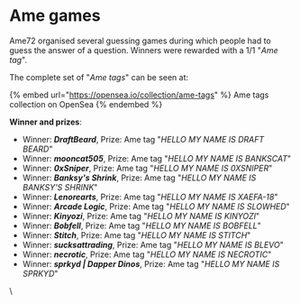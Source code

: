 # Ame games

Ame72 organised several guessing games during which people had to guess the answer of a question. Winners were rewarded with a 1/1 "_Ame tag_". 

The complete set of "_Ame tags_" can be seen at:

{% embed url="https://opensea.io/collection/ame-tags" %}
Ame tags collection on OpenSea
{% endembed %}

**Winner and prizes**:

* Winner: _**DraftBeard**_, Prize: Ame tag "_HELLO MY NAME IS DRAFT BEARD_"
* Winner: _**mooncat505**_, Prize: Ame tag "_HELLO MY NAME IS BANKSCAT_"
* Winner: _**0xSniper**_, Prize: Ame tag "_HELLO MY NAME IS 0XSNIPER_"
* Winner: _**Banksy's Shrink**_, Prize: Ame tag "_HELLO MY NAME IS BANKSY'S SHRINK_"
* Winner: _**Lenorearts**_, Prize: Ame tag "_HELLO MY NAME IS XAEFA-18_"
* Winner: _**Arcade Logic**_, Prize: Ame tag "_HELLO MY NAME IS SLOWHED_" 
* Winner: _**Kinyozi**_, Prize: Ame tag "_HELLO MY NAME IS KINYOZI_"
* Winner: _**Bobfell**_, Prize: Ame tag "_HELLO MY NAME IS BOBFELL_"
* Winner: _**Stitch**_, Prize: Ame tag "_HELLO MY NAME IS STITCH_" 
* Winner: _**sucksattrading**_, Prize: Ame tag "_HELLO MY NAME IS BLEVO_"
* Winner: _**necrotic**_, Prize: Ame tag "_HELLO MY NAME IS NECROTIC_"
* Winner: _**sprkyd | Dapper Dinos**_, Prize: Ame tag "_HELLO MY NAME IS SPRKYD_"

\
